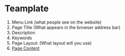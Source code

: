 # Teamplate

1. Menu Link (what people see on the website)
2. Page Title (What appears in the browser address bar)
3. Description
4. Keywords
5. Page Layout: (What layout will you use)
6. [Page Content]()
